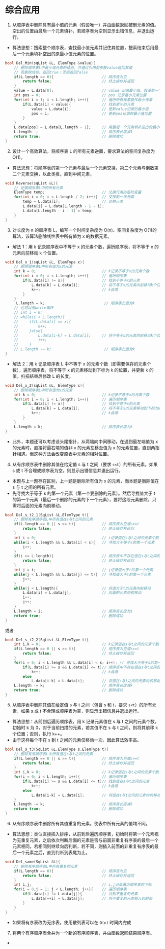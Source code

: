 # 综合应用

1. 从顺序表中删除具有最小值的元素（假设唯一）并由函数返回被删元素的值。空出的位置由最后一个元素填补，若顺序表为空则显示出错信息，并退出运行。

- 算法思想：搜索整个顺序表，查找最小值元素并记住其位置，搜索结束后用最后一个元素填补空出的原最小值元素的位置。

```cpp
bool Del_Min(sqList &L, ElemType &value){
    // 删除顺序表L中最小值元素的结点，并通过引用型参数value返回其值
    // 若删除成功，返回true；否则返回false
    if(L.length == 0){                      // 顺序表为空
        return false;                       // 终止操作并返回
    }
    value = L.data[0];                      // value 记录最小值，假设第一个元素最小
    int pos = 0;                            // pos 记录最小元素位置
    for(int i = 1; i < L.length; i++){      // 遍历所有元素查找最小元素
        if(L.data[i] < value){              // 找到更小的元素
            value = L.data[i];              // 更新value记录的最小值
            pos = i;                        // 更新pos记录的最小值位置
        }
    }
    L.data[pos] = L.data[L.length - 1];     // 用最后一个元素填补空出的最小值元素
    L.length--;                             // 顺序表长度减1
    return true;                            // 删除成功
}
```

2. 设计一个高效算法，将顺序表 L 的所有元素逆置，要求算法的空间复杂度为 O(1)。

- 算法思想：将顺序表的第一个元素与最后一个元素交换，第二个元素与倒数第二个元素交换，以此类推，直到中间元素。

```cpp
void Reverse(sqList &L){
    // 逆置顺序表L中的所有元素
    ElemType temp;                          // 交换元素的临时变量
    for(int i = 0; i < L.length / 2; i++){  // 交换前一半元素
        temp = L.data[i];                   // 交换元素
        L.data[i] = L.data[L.length - 1 - i];
        L.data[L.length - i - 1] = temp;
    }
}
```

3. 对长度为 n 的顺序表 L，编写一个时间复杂度为 O(n)、空间复杂度为 O(1)的算法，该算法删除线性表中所有值为 x 的数据元素。

- 解法 1：用 k 记录顺序表中不等于 x 的元素个数，遍历顺序表，将不等于 x 的元素向前移动 k 个位置。

```cpp
void Del_x_1(sqList &L, ElemType x){
    // 删除顺序表L中所有值为x的元素
    int k = 0;                              // k记录不等于x的元素个数
    for(int i = 0; i < L.length; i++){      // 遍历顺序表
        if(L.data[i] != x){                 // 找到不等于x的元素
            L.data[k] = L.data[i];          // 将不等于x的元素向前移动k个位置
            k++;                            // k自增
        }
    }
     L.length = k;                           // 顺序表长度为k
    // 也可以用while循环
    // int i = 0;
    // while(i < L.length){
    //     if(L.data[i] == x){
    //         k++;
    //     }else{
    //         L.data[i-k] = L.data[i];     // 将不等于x的元素向前移动k个位置
    //         i++;
    //     }
    // L.length -= k;                        // 顺序表长度为k
}
```

- 解法 2：用 k 记录顺序表 L 中不等于 x 的元素个数（即需要保存的元素个数），遍历顺序表，将不等于 x 的元素移动到下标为 k 的位置，并更新 k 的值。扫描结束后修改 L 的长度。

```cpp
void Del_x_2(sqList &L, ElemType x){
    // 删除顺序表L中所有值为x的元素
    int k = 0;                              // k记录不等于x的元素个数
    for(int i = 0; i < L.length; i++){      // 遍历顺序表
        if(L.data[i] != x){                 // 找到不等于x的元素
            L.data[k] = L.data[i];          // 将不等于x的元素移动到下标为k的位置
            k++;                            // k自增
        }
    }
    L.length = k;                           // 顺序表长度为k
}
```

- 此外，本题还可以考虑设头尾指针，从两端向中间移动，在遇到最左端值为 x 的元素时，直接将最右端的值非 x 的元素左移至值为 x 的元素位置，直到两指针相遇。但这种方法会改变原表中元素的相对位置。

4. 从有序顺序表中删除其值在给定值 s 与 t 之间（要求 `s<t`）的所有元素，如果 s 或 t 不合理或顺序表为空，则显示出错信息并退出运行。

- 本题与上一题存在区别，上一题是删除所有值为 x 的元素，而本题是删除值在 s 与 t 之间的所有元素。
- 先寻找大于等于 s 的第一个元素（第一个要删除的元素）。然后寻找值大于 t 的第一个元素（最后一个删除的元素的下一个元素），要将这段元素删除，只需将后面的元素向前移动。

```cpp
bool Del_s_t2_1(SqList &L,ElemType t){
    // 删除有序顺序表L中所有值在s与t之间的元素
    if(L.length == 0 || s >= t){            // 顺序表为空或s>=t
        return false;                       // 终止操作并返回
    }
    int i = 0;                              // i记录值在s与t之间的元素个数
    while(i < L.length && L.data[i] < s){   // 寻找大于等于s的第一个元素
        i++;
    }
    if(i >= L.length){                      // 顺序表中不存在值在s与t之间的元素
        return false;                       // 终止操作并返回
    }
    int j = i;                              // j记录值大于t的第一个元素
    while(j < L.length && L.data[j] <= t){  // 寻找值大于t的第一个元素
        j++;
    }
    while(j < L.length){                    // 将值大于t的元素向前移动
        L.data[i] = L.data[j];              // 后面的元素向前移动
        i++;
        j++;
    }
    L.length = i;                           // 顺序表长度为i
    return true;                            // 删除成功
}
```

或者

```cpp
bool Del_s_t2_2(SqList &L,ElemType t){
    int i,k = 0;                            // k记录值在s与t之间的元素个数
    if(L.length == 0 || s >= t){            // 顺序表为空或s>=t
        return false;                       // 终止操作并返回
    }
    for(i = 0; i < L.length && L.data[i] < s; i++); // 寻找大于等于s的第一个元素
        if(L.data[i] >= s && L.data[i] <= t)// 顺序表中不存在值在s与t之间的元素
            k++;                            // k自增
        else
            L.data[i-k] = L.data[i];        // 将值在s与t之间的元素向前移动
    L.length -= k;                          // 顺序表长度减k
    return true;                            // 删除成功
}
```

5. 从顺序表中删除其值在给定值 s 与 t 之间（包含 s 和 t，要求 `s<t`）的所有元素，如果 s 或 t 不合理或顺序表为空，则显示出错信息并退出运行。

- 算法思想：从前到后遍历顺序表，用 k 记录元素值在 s 与 t 之间的元素个数，初始时 k 为 0，对于当前扫描的元素，若其值不在 s 与 t 之间，则将其前移 k 个位置；否则，执行 k++。
- 由于这样每个不在 s 到 t 之间的元素仅移动一次，因此算法效率高。

```cpp
bool Del_s_t3(SqList &L,ElemType s,ElemType t){
    // 删除有序顺序表L中所有值在s与t之间的元素
    if(L.length == 0 || s >= t){            // 顺序表为空或s>=t
        return false;                       // 终止操作并返回
    }
    int i,k = 0;                            // k记录值在s与t之间的元素个数
    for(i = 0; i < L.length; i++){          // 遍历顺序表
        if(L.data[i] >= s && L.data[i] <= t)// 找到值在s与t之间的元素
            k++;                            // k自增
        else
            L.data[i-k] = L.data[i];        // 将值在s与t之间的元素向前移动
    }
    L.length -= k;                          // 顺序表长度减k
    return true;                            // 删除成功
}
```

6. 从有序顺序表中删除所有其值重复的元素，使表中所有元素的值均不同。

- 算法思想：类似直接插入排序，从前到后遍历顺序表，初始时将第一个元素视为无重复元素，之后依次判断后面的元素是否与前面非重复有序表的最后一个元素相同，若相同则继续向后判断，若不同，则插入前面的非重复有序表的最后一个元素之后，直到判断到表尾为止。

```cpp
void Del_same(SqList &L){
    // 删除有序顺序表L中所有重复的元素
    if(L.length == 0){                      // 顺序表为空
        return false;                       // 终止操作并返回
    }
    int i,j;                                // i,j记录遍历顺序表的下标
    for(i = 0,j = 1; j < L.length; j++){    // 遍历顺序表
        if(L.data[i] != L.data[j]){         // 找到不重复的元素
            L.data[++i] = L.data[j];        // 将不重复的元素插入到前面
        }
    }
}
```

- 如果将有序表改为无序表，使用散列表可以在 `O(n)` 时间内完成

7. 将两个有序顺序表合并为一个新的有序顺序表，并由函数返回结果顺序表。

-
